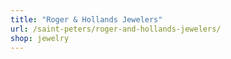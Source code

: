 ```yaml
---
title: "Roger & Hollands Jewelers"
url: /saint-peters/roger-and-hollands-jewelers/
shop: jewelry
---
```

